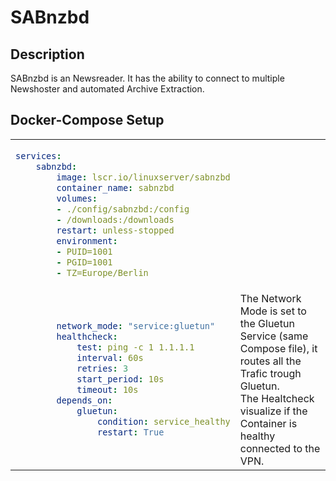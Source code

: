 # SABnzbd

## Description

SABnzbd is an Newsreader. It has the ability to connect to multiple Newshoster and automated Archive Extraction.


## Docker-Compose Setup

<table>
<tr>
<td>

```yaml
services:
    sabnzbd:
        image: lscr.io/linuxserver/sabnzbd
        container_name: sabnzbd
        volumes:
        - ./config/sabnzbd:/config
        - /downloads:/downloads
        restart: unless-stopped
        environment:
        - PUID=1001
        - PGID=1001
        - TZ=Europe/Berlin
```
</td>
<td>
</td>
</tr>
<tr>
<td>

```yaml
        network_mode: "service:gluetun"
        healthcheck:
            test: ping -c 1 1.1.1.1
            interval: 60s
            retries: 3
            start_period: 10s
            timeout: 10s
        depends_on:
            gluetun:
                condition: service_healthy
                restart: True
```
</td>
<td>
The Network Mode is set to the Gluetun Service (same Compose file), it routes all the Trafic trough Gluetun. <br />
The Healtcheck visualize if the Container is healthy connected to the VPN.
</td>
</tr>
</table>